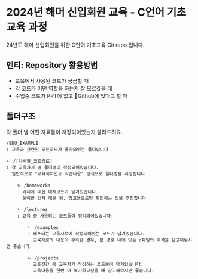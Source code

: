 # 2024년 해머 신입회원 교육 - C언어 기초교육 과정
24년도 해머 신입회원을 위한 C언어 기초교육 Git repo 입니다.

## 멘티: Repository 활용방법
* 교육에서 사용된 코드가 궁금할 때
* 각 코드가 어떤 역할을 하는지 잘 모르겠을 때
* 수업중 코드가 PPT에 없고 Github에 있다고 할 때

## 폴더구조
각 폴더 별 어떤 자료들이 저장되어있는지 알려드려요.

```
/EDU_EXAMPLE
: 교육과 관련된 모든코드가 올라와있는 폴더입니다

ㄴ /[차시별_코드경로]
: 각 교육차시 별 폴더명이 작성되어있습니다.
  일반적으로 "교육회차번호_학습내용" 형식으로 폴더명을 지정합니다

    ㄴ /homeworks
    : 과제에 대한 예제코드가 담겨있습니다.
      풀이를 먼저 해본 뒤, 참고용으로만 확인하는 것을 추천합니다

    ㄴ /lectures
    : 교육 중 사용되는 코드들이 정리되어있습니다.

        ㄴ /examples
        : 배포되는 교육자료에 작성되어있는 코드가 담겨있습니다.
          교육자료의 내용이 부족할 경우, 본 경로 내에 있는 c파일의 주석을 참고해보시면 좋습니다.

        ㄴ /projects
        : 교유깃간 중 교육자가 작성하는 코드들이 담겨있습니다.
          교육내용을 한번 더 복기하고싶을 때 참고해보시면 좋습니다.
```
